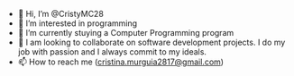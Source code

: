 - 👋 Hi, I’m @CristyMC28
- 👀 I’m interested in programming
- 🌱 I’m currently stuying a Computer Programming program
- 💞️ I am looking to collaborate on software development projects. I do my job with passion and I always commit to my ideals.
- 📫 How to reach me (cristina.murguia2817@gmail.com)

<!---
CristyMC28/CristyMC28 is a ✨ special ✨ repository because its `README.md` (this file) appears on your GitHub profile.
You can click the Preview link to take a look at your changes.
--->
